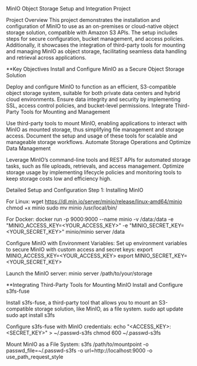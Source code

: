 MinIO Object Storage Setup and Integration Project

Project Overview This project demonstrates the installation and configuration of MinIO to use as an on-premises or cloud-native object storage solution, compatible with Amazon S3 APIs. The setup includes steps for secure configuration, bucket management, and access policies. Additionally, it showcases the integration of third-party tools for mounting and managing MinIO as object storage, facilitating seamless data handling and retrieval across applications.

**Key Objectives Install and Configure MinIO as a Secure Object Storage Solution

Deploy and configure MinIO to function as an efficient, S3-compatible object storage system, suitable for both private data centers and hybrid cloud environments. Ensure data integrity and security by implementing SSL, access control policies, and bucket-level permissions. Integrate Third-Party Tools for Mounting and Management

Use third-party tools to mount MinIO, enabling applications to interact with MinIO as mounted storage, thus simplifying file management and storage access. Document the setup and usage of these tools for scalable and manageable storage workflows. Automate Storage Operations and Optimize Data Management

Leverage MinIO’s command-line tools and REST APIs for automated storage tasks, such as file uploads, retrievals, and access management. Optimize storage usage by implementing lifecycle policies and monitoring tools to keep storage costs low and efficiency high.

Detailed Setup and Configuration Step 1: Installing MinIO

For Linux: wget https://dl.min.io/server/minio/release/linux-amd64/minio chmod +x minio sudo mv minio /usr/local/bin/

For Docker: docker run -p 9000:9000 --name minio
-v /data:/data
-e "MINIO_ACCESS_KEY=<YOUR_ACCESS_KEY>"
-e "MINIO_SECRET_KEY=<YOUR_SECRET_KEY>"
minio/minio server /data

Configure MinIO with Environment Variables: Set up environment variables to secure MinIO with custom access and secret keys: export MINIO_ACCESS_KEY=<YOUR_ACCESS_KEY> export MINIO_SECRET_KEY=<YOUR_SECRET_KEY>

Launch the MinIO server: minio server /path/to/your/storage

**Integrating Third-Party Tools for Mounting MinIO Install and Configure s3fs-fuse

Install s3fs-fuse, a third-party tool that allows you to mount an S3-compatible storage solution, like MinIO, as a file system. sudo apt update sudo apt install s3fs

Configure s3fs-fuse with MinIO credentials: echo "<ACCESS_KEY>:<SECRET_KEY>" > ~/.passwd-s3fs chmod 600 ~/.passwd-s3fs

Mount MinIO as a File System: s3fs /path/to/mountpoint -o passwd_file=~/.passwd-s3fs -o url=http://localhost:9000 -o use_path_request_style
